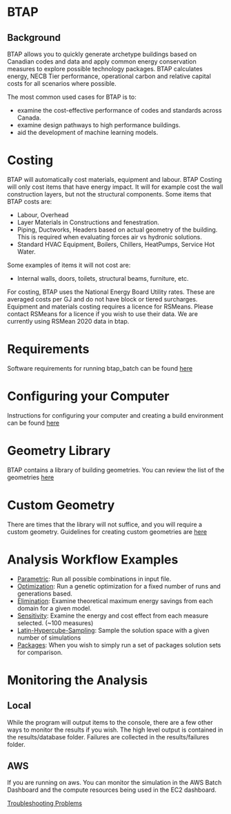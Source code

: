 # BTAP

## Background
BTAP allows you to quickly generate archetype buildings based on Canadian codes and data and apply common energy conservation measures to explore possible technology packages. BTAP calculates energy, NECB Tier performance,  operational carbon and relative capital costs for all scenarios where possible. 

The most common used cases for BTAP is to:
* examine the cost-effective performance of codes and standards across Canada.
* examine design pathways to high performance buildings.
* aid the development of machine learning models.

# Costing
BTAP will automatically cost materials, equipment and labour. BTAP Costing will only cost items that have energy impact. It will for example cost the wall construction layers, but not the structural components. 
Some items that BTAP costs are:
* Labour, Overhead
* Layer Materials in Constructions and fenestration.
* Piping, Ductworks, Headers based on actual geometry of the building. This is required when evaluating forces air vs hydronic solutions. 
* Standard HVAC Equipment, Boilers, Chillers, HeatPumps, Service Hot Water. 

Some examples of items it will not cost are:
* Internal walls, doors, toilets, structural beams, furniture, etc.   

For costing, BTAP uses the National Energy Board Utility rates. These are averaged costs per GJ and do not have block or tiered surcharges. Equipment and materials costing requires a licence for RSMeans. Please contact RSMeans for a licence if you wish to use their data. We are currently using RSMean 2020 data in btap. 


# Requirements
Software requirements for running btap_batch can be found [here](docs/requirements.md)

# Configuring your Computer
Instructions for configuring your computer and creating a build environment can be found [here](docs/configure.md)

# Geometry Library
BTAP contains a library of building geometries. You can review the list of the geometries [here](docs/geometry_library.md)

# Custom Geometry
There are times that the library will not suffice, and you will require a custom geometry. Guidelines for creating custom geometries are [here](docs/custom_osm.md)

# Analysis Workflow Examples
 * [Parametric](docs/parametric.md): Run all possible combinations in input file.
 * [Optimization](docs/optimization.md): Run a genetic optimization for a fixed number of runs and generations based.  
 * [Elimination](docs/elimination.md): Examine theoretical maximum energy savings from each domain for a given model. 
 * [Sensitivity](docs/sensitivity.md): Examine the energy and cost effect from each measure selected. (~100 measures) 
 * [Latin-Hypercube-Sampling](docs/latin_hypercube_sampling.md): Sample the solution space with a given number of simulations
 * [Packages](docs/packages.md): When you wish to simply run a set of packages solution sets for comparison.


# Monitoring the Analysis

## Local
While the program will output items to the console, there are a few other ways to monitor the results if you wish. The high level output is contained in the results/database folder. Failures are collected in the results/failures folder.  

## AWS
If you are running on aws. You can monitor the simulation in the AWS Batch Dashboard and the compute resources 
being used in the EC2 dashboard. 


[Troubleshooting Problems](docs/troubleshooting.md)



